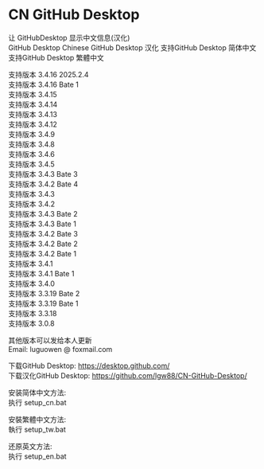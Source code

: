 # CN GitHub Desktop
让 GitHubDesktop 显示中文信息(汉化)   
GitHub Desktop Chinese
GitHub Desktop 汉化
支持GitHub Desktop 简体中文  
支持GitHub Desktop 繁體中文  
  
支持版本 3.4.16  2025.2.4  
支持版本 3.4.16 Bate 1  
支持版本 3.4.15  
支持版本 3.4.14  
支持版本 3.4.13  
支持版本 3.4.12  
支持版本 3.4.9  
支持版本 3.4.8  
支持版本 3.4.6  
支持版本 3.4.5  
支持版本 3.4.3 Bate 3  
支持版本 3.4.2 Bate 4  
支持版本 3.4.3  
支持版本 3.4.2   
支持版本 3.4.3 Bate 2  
支持版本 3.4.3 Bate 1  
支持版本 3.4.2 Bate 3  
支持版本 3.4.2 Bate 2  
支持版本 3.4.2 Bate 1  
支持版本 3.4.1  
支持版本 3.4.1 Bate 1  
支持版本 3.4.0  
支持版本 3.3.19 Bate 2  
支持版本 3.3.19 Bate 1  
支持版本 3.3.18  
支持版本 3.0.8  
  
  
  
其他版本可以发给本人更新  
Email: luguowen @ foxmail.com
  
下载GitHub Desktop:  https://desktop.github.com/  
下载汉化GitHub Desktop: https://github.com/lgw88/CN-GitHub-Desktop/  
  
安装简体中文方法:  
执行 setup_cn.bat  
  
安裝繁體中文方法:  
執行 setup_tw.bat  
  
还原英文方法:  
执行 setup_en.bat

